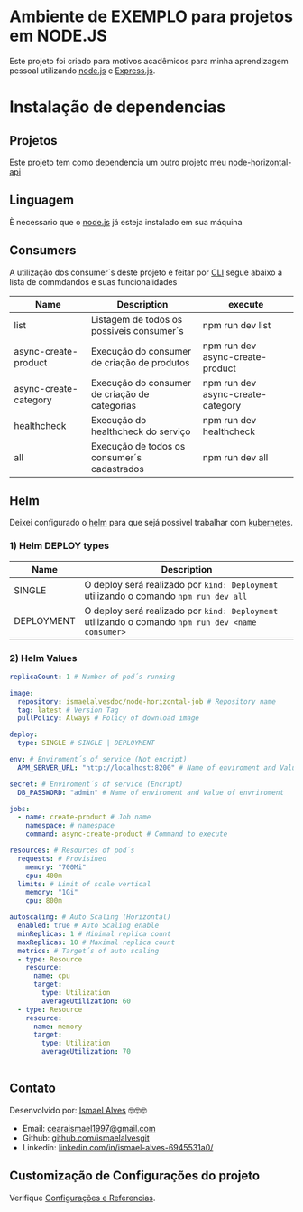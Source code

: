 # Ambiente de EXEMPLO para projetos em NODE.JS
Este projeto foi criado para motivos acadêmicos para minha aprendizagem pessoal
utilizando [node.js](https://nodejs.org/en) e [Express.js](https://expressjs.com/pt-br/). 

# Instalação de dependencias

## Projetos
Este projeto tem como dependencia um outro projeto meu [node-horizontal-api](https://github.com/ismaelalvesgit/node-horizontal-api)

## Linguagem
È necessario que o [node.js](https://nodejs.org/en) já esteja instalado em sua máquina

## Consumers
A utilização dos consumer´s deste projeto e feitar por [CLI](https://www.hostinger.com.br/tutoriais/o-que-e-cli) segue
abaixo a lista de commdandos e suas funcionalidades

Name                        | Description                                                   | execute
----------------------------|---------------------------------------------------------------|------------------
list                        | Listagem de todos os possiveis consumer´s                     | npm run dev list
async-create-product        | Execução do consumer de criação de produtos                   | npm run dev async-create-product
async-create-category       | Execução do consumer de criação de categorias                 | npm run dev async-create-category
healthcheck                 | Execução do healthcheck do serviço                            | npm run dev healthcheck
all                         | Execução de todos os consumer´s cadastrados                   | npm run dev all

## Helm
Deixei configurado o [helm](https://helm.sh/) para que sejá possivel trabalhar com [kubernetes](https://kubernetes.io/pt-br/).

### 1) Helm DEPLOY types
Name       | Description                                                   
-----------|---------------------------------------------------------------
SINGLE     | O deploy será realizado por `kind: Deployment` utilizando o comando `npm run dev all`
DEPLOYMENT | O deploy será realizado por `kind: Deployment` utilizando o comando `npm run dev <name consumer>`

### 2) Helm Values
```yml
replicaCount: 1 # Number of pod´s running

image:
  repository: ismaelalvesdoc/node-horizontal-job # Repository name
  tag: latest # Version Tag
  pullPolicy: Always # Policy of download image

deploy:
  type: SINGLE # SINGLE | DEPLOYMENT

env: # Enviroment´s of service (Not encript)
  APM_SERVER_URL: "http://localhost:8200" # Name of enviroment and Value of envriroment 

secret: # Enviroment´s of service (Encript)
  DB_PASSWORD: "admin" # Name of enviroment and Value of envriroment 

jobs:
  - name: create-product # Job name
    namespace: # namespace
    command: async-create-product # Command to execute

resources: # Resources of pod´s
  requests: # Provisined
    memory: "700Mi" 
    cpu: 400m
  limits: # Limit of scale vertical
    memory: "1Gi"
    cpu: 800m

autoscaling: # Auto Scaling (Horizontal)
  enabled: true # Auto Scaling enable 
  minReplicas: 1 # Minimal replica count
  maxReplicas: 10 # Maximal replica count
  metrics: # Target´s of auto scaling
  - type: Resource
    resource:
      name: cpu
      target:
        type: Utilization
        averageUtilization: 60
  - type: Resource
    resource:
      name: memory
      target:
        type: Utilization
        averageUtilization: 70
        
```

## Contato
Desenvolvido por: [Ismael Alves](https://github.com/ismaelalvesgit) 🤓🤓🤓

* Email: [cearaismael1997@gmail.com](mailto:cearaismael1997@gmail.com) 
* Github: [github.com/ismaelalvesgit](https://github.com/ismaelalvesgit)
* Linkedin: [linkedin.com/in/ismael-alves-6945531a0/](https://www.linkedin.com/in/ismael-alves-6945531a0/)

## Customização de Configurações do projeto
Verifique [Configurações e Referencias](https://dotnet.microsoft.com/pt-br/apps/aspnet).